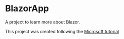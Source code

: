 # BlazorApp

A project to learn more about Blazor.

This project was created following the [Microsoft tutorial](https://learn.microsoft.com/en-ca/training/modules/build-blazor-webassembly-visual-studio-code/)